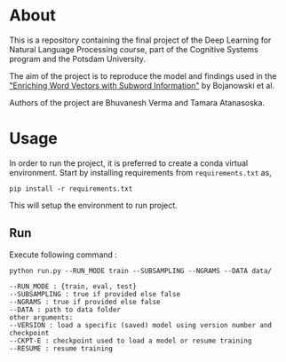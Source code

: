 # About
This is a repository containing the final project of the Deep Learning for
Natural Language Processing course, part of the Cognitive Systems program and
the Potsdam University. 

The aim of the project is to reproduce the model and findings used in the
["Enriching Word Vectors with Subword Information"](https://arxiv.org/pdf/1607.04606.pdf) by Bojanowski et al. 

Authors of the project are Bhuvanesh Verma and Tamara Atanasoska.

# Usage
In order to run the project, it is preferred to create a conda virtual environment. Start
by installing requirements from ``requirements.txt`` as,

``pip install -r requirements.txt``

This will setup the environment to run project.

## Run
Execute following command :

``python run.py --RUN_MODE train --SUBSAMPLING --NGRAMS --DATA data/``

    --RUN_MODE : {train, eval, test}
    --SUBSAMPLING : true if provided else false
    --NGRAMS : true if provided else false
    --DATA : path to data folder
    other arguments:
    --VERSION : load a specific (saved) model using version number and checkpoint
    --CKPT-E : checkpoint used to load a model or resume training
    --RESUME : resume training
